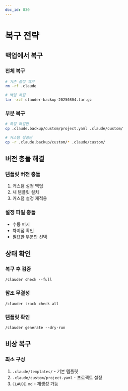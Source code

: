 ```yaml
---
doc_id: 830
---
```


# 복구 전략

## 백업에서 복구

### 전체 복구
```bash
# 기존 설정 제거
rm -rf .claude

# 백업 복원
tar -xzf clauder-backup-20250804.tar.gz
```

### 부분 복구
```bash
# 특정 파일만
cp .claude.backup/custom/project.yaml .claude/custom/

# 커스텀 설정만
cp -r .claude.backup/custom/* .claude/custom/
```

## 버전 충돌 해결

### 템플릿 버전 충돌
1. 커스텀 설정 백업
2. 새 템플릿 설치
3. 커스텀 설정 재적용

### 설정 파일 충돌
- 수동 머지
- 차이점 확인
- 필요한 부분만 선택

## 상태 확인

### 복구 후 검증
```
/clauder check --full
```

### 참조 무결성
```
/clauder track check all
```

### 템플릿 확인
```
/clauder generate --dry-run
```

## 비상 복구

### 최소 구성
1. `.claude/templates/` - 기본 템플릿
2. `.claude/custom/project.yaml` - 프로젝트 설정
3. `CLAUDE.md` - 재생성 가능